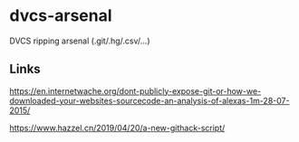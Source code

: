 # dvcs-arsenal

DVCS ripping arsenal (.git/.hg/.csv/...)


## Links

https://en.internetwache.org/dont-publicly-expose-git-or-how-we-downloaded-your-websites-sourcecode-an-analysis-of-alexas-1m-28-07-2015/

https://www.hazzel.cn/2019/04/20/a-new-githack-script/